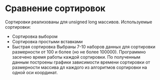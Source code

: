# Cравнение сортировок
Сортировки реализованы для unsigned long массивов.
Используемые сортировки:
   * Сортировка выбором
   * Сортировка простыми вставками
   * Быстрая сортировка
Выбраны 7-10 наборов данных для сортировки размерности от 100 и более (но не более 100000). Программно засечено время работы каждой сортировки.
По полученным данным построены графики зависимости времени сортировки от размерности массива дл каждого из алгоритмов сортировки на одной оси координат.

